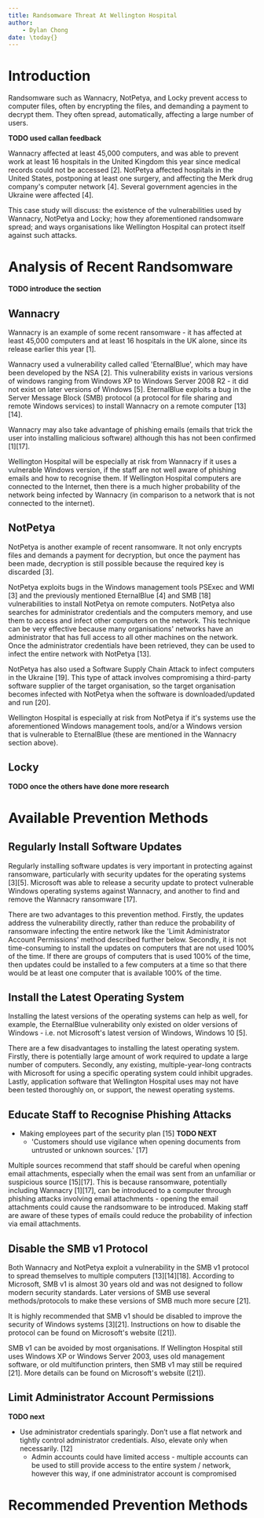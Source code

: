 ```yaml
---
title: Randsomware Threat At Wellington Hospital
author:
    - Dylan Chong
date: \today{}
---
```


# Introduction

Randsomware such as Wannacry, NotPetya, and Locky prevent access to computer
files, often by encrypting the files, and demanding a payment to decrypt them.
They often spread, automatically, affecting a large number of users.

**TODO used callan feedback**

Wannacry affected at least 45,000 computers, and was able to prevent work at
least 16 hospitals in the United Kingdom this year since medical records could
not be accessed [2]. NotPetya affected hospitals in the United States,
postponing at least one surgery, and affecting the Merk drug company's computer
network [4]. Several government agencies in the Ukraine were affected [4].

This case study will discuss: the existence of the vulnerabilities used by
Wannacry, NotPetya and Locky; how they aforementioned randsomware spread; and
ways organisations like Wellington Hospital can protect itself against such
attacks.

# Analysis of Recent Randsomware

**TODO introduce the section**

## Wannacry

Wannacry is an example of some recent ransomware -  it has affected at least
45,000 computers and at least 16 hospitals in the UK alone, since its release
earlier this year [1].

Wannacry used a vulnerability called called 'EternalBlue', which may have been
developed by the NSA [2]. This vulnerability exists in various versions of
windows ranging from Windows XP to Windows Server 2008 R2 - it did not exist on
later versions of Windows [5]. EternalBlue exploits a bug in the Server Message
Block (SMB) protocol (a protocol for file sharing and remote Windows services)
to install Wannacry on a remote computer \[13]\[14]. 

Wannacry may also take advantage of phishing emails (emails that trick the user
into installing malicious software) although this has not been confirmed
\[1][17].

Wellington Hospital will be especially at risk from Wannacry if it uses a
vulnerable Windows version, if the staff are not well aware of phishing emails
and how to recognise them. If Wellington Hospital computers are connected to
the Internet, then there is a much higher probability of the network being
infected by Wannacry (in comparison to a network that is not connected to the
internet).

## NotPetya

NotPetya is another example of recent ransomware. It not only encrypts files
and demands a payment for decryption, but once the payment has been made,
decryption is still possible because the required key is discarded [3].

NotPetya exploits bugs in the Windows management tools PSExec and WMI [3] and
the previously mentioned EternalBlue [4] and SMB [18] vulnerabilities to
install NotPetya on remote computers. NotPetya also searches for administrator
credentials and the computers memory, and use them to access and infect other
computers on the network. This technique can be very effective because many
organisations' networks have an administrator that has full access to all other
machines on the network. Once the administrator credentials have been
retrieved, they can be used to infect the entire network with NotPetya [13].

NotPetya has also used a Software Supply Chain Attack to infect computers in
the Ukraine [19]. This type of attack involves compromising a third-party
software supplier of the target organisation, so the target organisation
becomes infected with NotPetya when the software is downloaded/updated and run
[20].

Wellington Hospital is especially at risk from NotPetya if it's systems use the
aforementioned Windows management tools, and/or a Windows version that is
vulnerable to EternalBlue (these are mentioned in the Wannacry section above).

## Locky

**TODO once the others have done more research**

# Available Prevention Methods

## Regularly Install Software Updates

Regularly installing software updates is very important in protecting against
ransomware, particularly with security updates for the operating systems
\[3][5]. Microsoft was able to release a security update to protect vulnerable
Windows operating systems against Wannacry, and another to find and remove
the Wannacry ransomware [17].

There are two advantages to this prevention method. Firstly, the updates
address the vulnerability directly, rather than reduce the probability of
ransomware infecting the entire network like the 'Limit Administrator Account
Permissions' method described further below. Secondly, it is not time-consuming
to install the updates on computers that are not used 100% of the time. If
there are groups of computers that is used 100% of the time, then updates could
be installed to a few computers at a time so that there would be at least one
computer that is available 100% of the time.

## Install the Latest Operating System

Installing the latest versions of the operating systems can help as well, for
example, the EternalBlue vulnerability only existed on older versions of
Windows - i.e. not Microsoft's latest version of Windows, Windows 10 [5]. 

There are a few disadvantages to installing the latest operating system.
Firstly, there is potentially large amount of work required to update a large
number of computers. Secondly, any existing, multiple-year-long contracts with
Microsoft for using a specific operating system could inhibit upgrades. Lastly,
application software that Wellington Hospital uses may not have been tested
thoroughly on, or support, the newest operating systems.

## Educate Staff to Recognise Phishing Attacks

- Making employees part of the security plan [15] **TODO NEXT**
    - 'Customers should use vigilance when opening documents from untrusted or
    unknown sources.' [17]

Multiple sources recommend that staff should be careful when opening email
attachments, especially when the email was sent from an unfamiliar or
suspicious source \[15][17]. This is because ransomware, potentially including
Wannacry \[1][17], can be introduced to a computer through phishing attacks
involving email attachments - opening the email attachments could cause the
randsomware to be introduced. Making staff are aware of these types of emails
could reduce the probability of infection via email attachments.

## Disable the SMB v1 Protocol

Both Wannacry and NotPetya exploit a vulnerability in the SMB v1 protocol to
spread themselves to multiple computers \[13]\[14][18]. According to Microsoft,
SMB v1 is almost 30 years old and was not designed to follow modern security
standards. Later versions of SMB use several methods/protocols to make these
versions of SMB much more secure [21].

It is highly recommended that SMB v1 should be disabled to improve the security
of Windows systems \[3][21]. Instructions on how to disable the protocol can be
found on Microsoft's website ([21]).

SMB v1 can be avoided by most organisations. If Wellington Hospital still uses
Windows XP or Windows Server 2003, uses old management software, or old
multifunction printers, then SMB v1 may still be required [21]. More details
can be found on Microsoft's website ([21]).

## Limit Administrator Account Permissions

**TODO next**

- Use administrator credentials sparingly. Don’t use a flat network and tightly
control administrator credentials. Also, elevate only when necessarily. [12]
    - Admin accounts could have limited access - multiple accounts can be used
    to still provide access to the entire system / network, however this way,
    if one administrator account is compromised

# Recommended Prevention Methods
